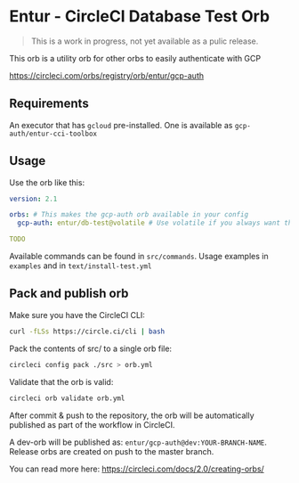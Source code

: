 # Entur - CircleCI Database Test Orb

> This is a work in progress, not yet available as a pulic release.

This orb is a utility orb for other orbs to easily authenticate with GCP

https://circleci.com/orbs/registry/orb/entur/gcp-auth

## Requirements

An executor that has `gcloud` pre-installed. One is available as `gcp-auth/entur-cci-toolbox`

## Usage

Use the orb like this:

```yaml
version: 2.1

orbs: # This makes the gcp-auth orb available in your config
  gcp-auth: entur/db-test@volatile # Use volatile if you always want the newest version.

TODO
```

Available commands can be found in `src/commands`. Usage examples in `examples` and in `text/install-test.yml`

## Pack and publish orb

Make sure you have the CircleCI CLI:

```bash
curl -fLSs https://circle.ci/cli | bash
```

Pack the contents of src/ to a single orb file:

```bash
circleci config pack ./src > orb.yml
```

Validate that the orb is valid:

```bash
circleci orb validate orb.yml
```

After commit & push to the repository, the orb will be automatically published as part of the workflow in CircleCI.

A dev-orb will be published as: `entur/gcp-auth@dev:YOUR-BRANCH-NAME`. Release orbs are created on push to the master branch.

You can read more here: https://circleci.com/docs/2.0/creating-orbs/
